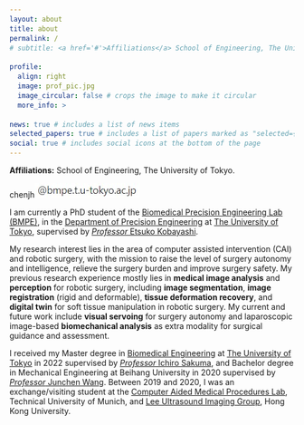 ```yaml
---
layout: about
title: about
permalink: /
# subtitle: <a href='#'>Affiliations</a> School of Engineering, The University of Tokyo.

profile:
  align: right
  image: prof_pic.jpg
  image_circular: false # crops the image to make it circular
  more_info: >

news: true # includes a list of news items
selected_papers: true # includes a list of papers marked as "selected={true}"
social: true # includes social icons at the bottom of the page
---
```


**Affiliations:** School of Engineering, The University of Tokyo.

chenjh![](../assets/img/email.jpg)

I am currently a PhD student of the [Biomedical Precision Engineering Lab (BMPE)](https://www.bmpe.t.u-tokyo.ac.jp/index.html), in the [Department of Precision Engineering](https://www.pe.t.u-tokyo.ac.jp/en/index.html) at [The University of Tokyo](https://www.u-tokyo.ac.jp/en/), supervised by [*Professor* Etsuko Kobayashi](https://www.bmpe.t.u-tokyo.ac.jp/member.html).

My research interest lies in the area of computer assisted intervention (CAI) and robotic surgery, with the mission to raise the level of surgery autonomy and intelligence, relieve the surgery burden and improve surgery safety. My previous research experience mostly lies in **medical image analysis** and **perception** for robotic surgery, including **image segmentation**, **image registration** (rigid and deformable), **tissue deformation recovery**, and **digital twin** for soft tissue manipulation in robotic surgery. My current and future work include **visual servoing** for surgery autonomy and laparoscopic image-based **biomechanical analysis** as extra modality for surgical guidance and assessment.

I received my Master degree in [Biomedical Engineering](https://bioeng.t.u-tokyo.ac.jp/en/) at [The University of Tokyo](https://www.u-tokyo.ac.jp/en/) in 2022 supervised by [*Professor* Ichiro Sakuma](https://www.bmpe.t.u-tokyo.ac.jp/member.html), and Bachelor degree in Mechanical Engineering at Beihang University in 2020 supervised by [*Professor* Junchen Wang](https://mrs.buaa.edu.cn/?page_id=18). Between 2019 and 2020, I was an exchange/visiting student at the [Computer Aided Medical Procedures Lab](https://campar.in.tum.de/WebHome), Technical University of Munich, and [Lee Ultrasound Imaging Group](https://www.eee.hku.hk/~wnlee/), Hong Kong University.

